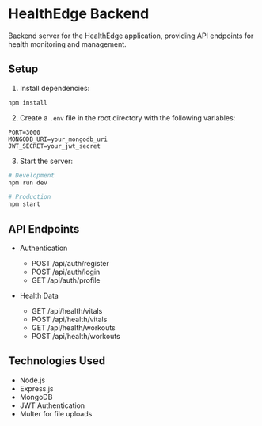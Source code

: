 # HealthEdge Backend

Backend server for the HealthEdge application, providing API endpoints for health monitoring and management.

## Setup

1. Install dependencies:
```bash
npm install
```

2. Create a `.env` file in the root directory with the following variables:
```
PORT=3000
MONGODB_URI=your_mongodb_uri
JWT_SECRET=your_jwt_secret
```

3. Start the server:
```bash
# Development
npm run dev

# Production
npm start
```

## API Endpoints

- Authentication
  - POST /api/auth/register
  - POST /api/auth/login
  - GET /api/auth/profile

- Health Data
  - GET /api/health/vitals
  - POST /api/health/vitals
  - GET /api/health/workouts
  - POST /api/health/workouts

## Technologies Used

- Node.js
- Express.js
- MongoDB
- JWT Authentication
- Multer for file uploads 